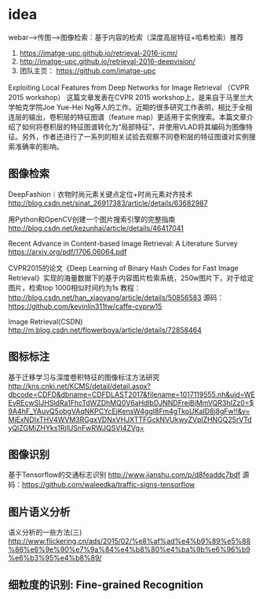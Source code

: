 # idea
webar-->传图-->图像检索：基于内容的检索（深度高层特征+哈希检索）推荐
1. https://imatge-upc.github.io/retrieval-2016-icmr/
2. http://imatge-upc.github.io/retrieval-2016-deepvision/
3. 团队主页： https://github.com/imatge-upc


Exploiting Local Features from Deep Networks for Image Retrieval （CVPR 2015 workshop）
这篇文章发表在CVPR 2015 workshop上，是来自于马里兰大学帕克学院Joe Yue-Hei Ng等人的工作。近期的很多研究工作表明，相比于全相连层的输出，卷积层的特征图谱（feature map）更适用于实例搜索。本篇文章介绍了如何将卷积层的特征图谱转化为“局部特征”，并使用VLAD将其编码为图像特征。另外，作者还进行了一系列的相关试验去观察不同卷积层的特征图谱对实例搜索准确率的影响。



## 图像检索
DeepFashion︱衣物时尚元素关键点定位+时尚元素对齐技术
http://blog.csdn.net/sinat_26917383/article/details/63682987

用Python和OpenCV创建一个图片搜索引擎的完整指南
http://blog.csdn.net/kezunhai/article/details/46417041

Recent Advance in Content-based Image Retrieval: A Literature Survey
https://arxiv.org/pdf/1706.06064.pdf

CVPR2015的论文《Deep Learning of Binary Hash Codes for Fast Image Retrieval》实现的海量数据下的基于内容图片检索系统，250w图片下，对于给定图片，检索top 1000相似时间约为1s 教程：http://blog.csdn.net/han_xiaoyang/article/details/50856583 源码：https://github.com/kevinlin311tw/caffe-cvprw15

Image Retrieval(CSDN)
http://m.blog.csdn.net/flowerboya/article/details/72858464

## 图标标注
基于迁移学习与深度卷积特征的图像标注方法研究 
http://kns.cnki.net/KCMS/detail/detail.aspx?dbcode=CDFD&dbname=CDFDLAST2017&filename=1017119555.nh&uid=WEEvREcwSlJHSldRa1FhcTdWZDhMQ0V6aHdlbDJNNDFrejBiMmVQR3hIZz0=$9A4hF_YAuvQ5obgVAqNKPCYcEjKensW4ggI8Fm4gTkoUKaID8j8gFw!!&v=MjExNDIxTHV4WVM3RGgxVDNxVHJXTTFGckNVUkwyZVplZHNGQ25rVTdyQlZGMjZHYks1RjlUSnFwRWJQSVI4ZVg=


## 图像识别
基于Tensorflow的交通标志识别 http://www.jianshu.com/p/d8feaddc7bdf  源码：https://github.com/waleedka/traffic-signs-tensorflow

## 图片语义分析
语义分析的一些方法(三) http://www.flickering.cn/ads/2015/02/%e8%af%ad%e4%b9%89%e5%88%86%e6%9e%90%e7%9a%84%e4%b8%80%e4%ba%9b%e6%96%b9%e6%b3%95%e4%b8%89/

## 细粒度的识别: Fine-grained Recognition
